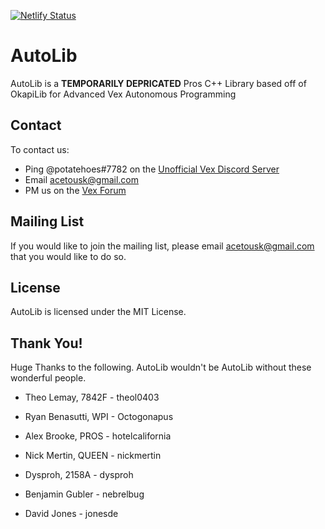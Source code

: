 [![Netlify Status](https://api.netlify.com/api/v1/badges/c95e9de4-52e0-497b-a589-21fe73676596/deploy-status)](https://app.netlify.com/sites/autolib-docs/deploys)
# AutoLib
AutoLib is a **TEMPORARILY DEPRICATED** Pros C++ Library based off of OkapiLib for Advanced Vex Autonomous Programming

## Contact

To contact us:
 - Ping @potatehoes#7782 on the [Unofficial Vex Discord Server](https://discord.gg/EpPejXk)
 - Email acetousk@gmail.com
 - PM us on the [Vex Forum](https://www.vexforum.com/u/potatehoes914m)
 
## Mailing List

If you would like to join the mailing list, please email acetousk@gmail.com that you would like to do so.
 
## License

AutoLib is licensed under the MIT License.

## Thank You!
Huge Thanks to the following. AutoLib wouldn't be AutoLib without these wonderful people.

 - Theo Lemay, 7842F - theol0403

 - Ryan Benasutti, WPI - Octogonapus

 - Alex Brooke, PROS - hotelcalifornia

 - Nick Mertin, QUEEN - nickmertin

 - Dysproh, 2158A - dysproh

 - Benjamin Gubler - nebrelbug

 - David Jones - jonesde
